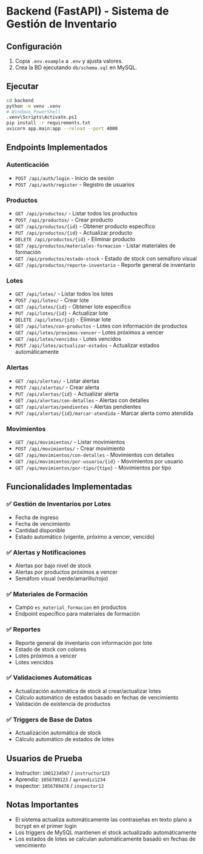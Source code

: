 # Backend (FastAPI) - Sistema de Gestión de Inventario

## Configuración
1. Copia `.env.example` a `.env` y ajusta valores.
2. Crea la BD ejecutando `db/schema.sql` en MySQL.

## Ejecutar
```bash
cd backend
python -m venv .venv
# Windows PowerShell
.venv\Scripts\Activate.ps1
pip install -r requirements.txt
uvicorn app.main:app --reload --port 4000
```

## Endpoints Implementados

### Autenticación
- `POST /api/auth/login` - Inicio de sesión
- `POST /api/auth/register` - Registro de usuarios

### Productos
- `GET /api/productos/` - Listar todos los productos
- `POST /api/productos/` - Crear producto
- `GET /api/productos/{id}` - Obtener producto específico
- `PUT /api/productos/{id}` - Actualizar producto
- `DELETE /api/productos/{id}` - Eliminar producto
- `GET /api/productos/materiales-formacion` - Listar materiales de formación
- `GET /api/productos/estado-stock` - Estado de stock con semáforo visual
- `GET /api/productos/reporte-inventario` - Reporte general de inventario

### Lotes
- `GET /api/lotes/` - Listar todos los lotes
- `POST /api/lotes/` - Crear lote
- `GET /api/lotes/{id}` - Obtener lote específico
- `PUT /api/lotes/{id}` - Actualizar lote
- `DELETE /api/lotes/{id}` - Eliminar lote
- `GET /api/lotes/con-productos` - Lotes con información de productos
- `GET /api/lotes/proximos-vencer` - Lotes próximos a vencer
- `GET /api/lotes/vencidos` - Lotes vencidos
- `POST /api/lotes/actualizar-estados` - Actualizar estados automáticamente

### Alertas
- `GET /api/alertas/` - Listar alertas
- `POST /api/alertas/` - Crear alerta
- `PUT /api/alertas/{id}` - Actualizar alerta
- `GET /api/alertas/con-detalles` - Alertas con detalles
- `GET /api/alertas/pendientes` - Alertas pendientes
- `PUT /api/alertas/{id}/marcar-atendida` - Marcar alerta como atendida

### Movimientos
- `GET /api/movimientos/` - Listar movimientos
- `POST /api/movimientos/` - Crear movimiento
- `GET /api/movimientos/con-detalles` - Movimientos con detalles
- `GET /api/movimientos/por-usuario/{id}` - Movimientos por usuario
- `GET /api/movimientos/por-tipo/{tipo}` - Movimientos por tipo

## Funcionalidades Implementadas

### ✅ Gestión de Inventarios por Lotes
- Fecha de ingreso
- Fecha de vencimiento
- Cantidad disponible
- Estado automático (vigente, próximo a vencer, vencido)

### ✅ Alertas y Notificaciones
- Alertas por bajo nivel de stock
- Alertas por productos próximos a vencer
- Semáforo visual (verde/amarillo/rojo)

### ✅ Materiales de Formación
- Campo `es_material_formacion` en productos
- Endpoint específico para materiales de formación

### ✅ Reportes
- Reporte general de inventario con información por lote
- Estado de stock con colores
- Lotes próximos a vencer
- Lotes vencidos

### ✅ Validaciones Automáticas
- Actualización automática de stock al crear/actualizar lotes
- Cálculo automático de estados basado en fechas de vencimiento
- Validación de existencia de productos

### ✅ Triggers de Base de Datos
- Actualización automática de stock
- Cálculo automático de estados de lotes

## Usuarios de Prueba
- Instructor: `1001234567` / `instructor123`
- Aprendiz: `1056789123` / `aprendiz1234`
- Inspector: `1056789478` / `inspector12`

## Notas Importantes
- El sistema actualiza automáticamente las contraseñas en texto plano a bcrypt en el primer login
- Los triggers de MySQL mantienen el stock actualizado automáticamente
- Los estados de lotes se calculan automáticamente basado en fechas de vencimiento
